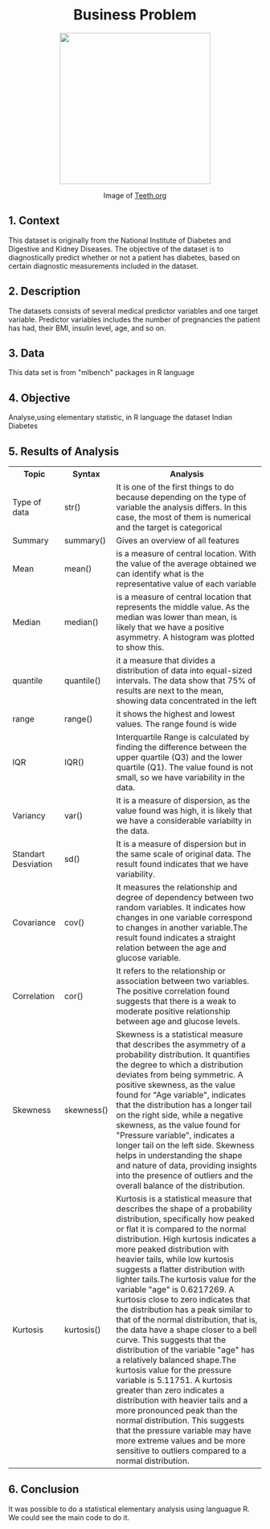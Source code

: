 <h1 align="center"> Business Problem </h1>

<figure>
  <p align="center">
   <img src="https://www.teeth.org.au/ADA/media/Teeth_org_au/page-images/GettyImages-1256008847-Copy.jpg" height="300">
   <figcaption style="text-align: center;">Image of <a href="https://www.teeth.org.au/sugar">Teeth.org</a></figcaption>
</figure>

<h2> 1.  Context </h2>
<p> This dataset is originally from the National Institute of Diabetes and Digestive and Kidney Diseases. The objective of the dataset is to diagnostically predict whether or not a patient has diabetes, based on certain diagnostic measurements included in the dataset.</p> 

<h2> 2.  Description </h2>
<p> The datasets consists of several medical predictor variables and one target variable. Predictor variables includes the number of pregnancies the patient has had, their BMI, insulin level, age, and so on.</p>

<h2>3.  Data </h2>
<p> This data set is from "mlbench" packages in R language </p>

<h2>4.  Objective </h2>
<p> Analyse,using elementary statistic,  in R language the dataset  Indian Diabetes </p>

<h2>5.  Results of Analysis </h2>

 <table>
  <tr>
    <th> Topic </th>
    <th> Syntax</th>
    <th> Analysis </th>
  </tr>
  <tr>
    <td>Type of data</td>
    <td>str() </td>
    <td> It is one of the first things to do because depending on the type of variable the analysis differs. In this case, the most of them is numerical and the target is categorical</td>
    <tr>
      <tr>
    <td>Summary</td>
    <td>summary()</td>
    <td>Gives an overview of all features</td>
    <tr>
     <td>Mean</td>
    <td>mean()</td>
    <td>is a measure of central location. With the value of the average obtained we can identify what is the representative value of each variable </td>
     <tr>
     <td>Median</td>
    <td>median()</td>
    <td>is a measure of central location that represents the middle value. As the median was lower than mean, is likely that we have a positive asymmetry. A histogram was plotted to show this.</td>
    <tr>
    <td>quantile</td>
    <td>quantile()</td>
    <td>it a measure that divides a distribution of data into equal-sized intervals. The data show that 75% of results are next to the mean, showing data concentrated in the left</td>
    <tr>
    <td>range</td>
    <td>range()</td>
    <td>it shows the highest and lowest values. The range found is wide</td>
    <tr>
    <td>IQR</td>
    <td>IQR()</td>
    <td>Interquartile Range is calculated by finding the difference between the upper quartile (Q3) and the lower quartile (Q1). The value found is not small, so we have variability in the data.</td>
    <tr>
    <td>Variancy</td>
    <td>var()</td>
    <td>It is a measure of dispersion, as the value found was high, it is likely that we have a considerable variabilty in the data.</td>
    <tr>
    <td>Standart Desviation</td>
    <td>sd()</td>
    <td>It is a measure of dispersion but in the same scale of original data. The result found indicates that we have variability.</td>
    <tr>
    <td>Covariance</td>
    <td>cov()
    </td>
    <td>It measures the relationship and degree of dependency between two random variables. It indicates how changes in one variable correspond to changes in another variable.The result found indicates a straight relation between the age and glucose variable. </td>
    <tr>
     <td>Correlation</td>
    <td>cor()
    </td>
    <td>It refers to the relationship or association between two variables. The positive correlation found suggests that there is a weak to moderate positive relationship between age and glucose levels.</td>
  </tr>
  <td>Skewness</td>
    <td>skewness()
    </td>
    <td>Skewness is a statistical measure that describes the asymmetry of a probability distribution. It quantifies the degree to which a distribution deviates from being symmetric. A positive skewness, as the value found for "Age variable", indicates that the distribution has a longer tail on the right side, while a negative skewness, as the value found for "Pressure variable",  indicates a longer tail on the left side. Skewness helps in understanding the shape and nature of data, providing insights into the presence of outliers and the overall balance of the distribution.</td>
  </tr>
    <td>Kurtosis</td>
    <td>kurtosis()
    </td>
    <td>Kurtosis is a statistical measure that describes the shape of a probability distribution, specifically how peaked or flat it is compared to the normal distribution. High kurtosis indicates a more peaked distribution with heavier tails, while low kurtosis suggests a flatter distribution with lighter tails.The kurtosis value for the variable "age" is 0.6217269. A kurtosis close to zero indicates that the distribution has a peak similar to that of the normal distribution, that is, the data have a shape closer to a bell curve. This suggests that the distribution of the variable "age" has a relatively balanced shape.The kurtosis value for the pressure variable is 5.11751. A kurtosis greater than zero indicates a distribution with heavier tails and a more pronounced peak than the normal distribution. This suggests that the pressure variable may have more extreme values and be more sensitive to outliers compared to a normal distribution.</td>
  </tr>
  </table>
  
  <h2>6. Conclusion </h2>
  <p> It was possible to do a statistical elementary analysis using languague R. We could see the main code to do it. </p>
